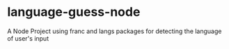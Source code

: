 # language-guess-node
A Node Project using franc and langs packages for detecting the language of user's input
